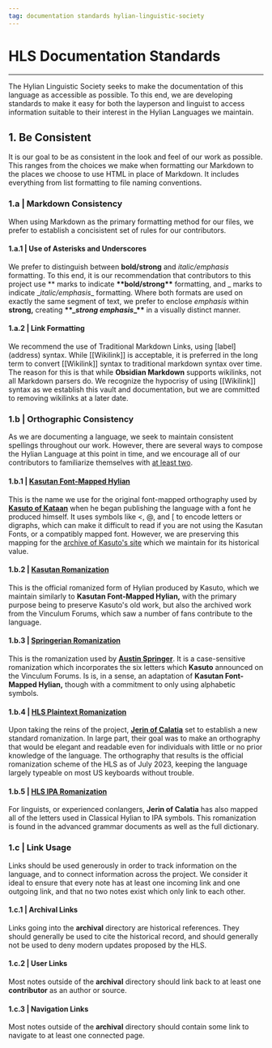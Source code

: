 ```yaml
---
tag: documentation standards hylian-linguistic-society
---
```

# HLS Documentation Standards
---
The Hylian Linguistic Society seeks to make the documentation of this language as accessible as possible. To this end, we are developing standards to make it easy for both the layperson and linguist to access information suitable to their interest in the Hylian Languages we maintain.

## 1. Be Consistent

It is our goal to be as consistent in the look and feel of our work as possible. This ranges from the choices we make when formatting our Markdown to the places we choose to use HTML in place of Markdown. It includes everything from list formatting to file naming conventions.

### 1.a | Markdown Consistency
When using Markdown as the primary formatting method for our files, we prefer to establish a concisistent set of rules for our contributors.

#### 1.a.1 | Use of Asterisks and Underscores
We prefer to distinguish between **bold/strong** and _italic/emphasis_ formatting. To this end, it is our recommendation that contributors to this project use \*\* marks to indicate **\*\*bold/strong\*\*** formatting, and \_ marks to indicate \__italic/emphasis_\_ formatting. Where both formats are used on exactly the same segment of text, we prefer to enclose _emphasis_ within **strong,** creating **\*\*\__strong emphasis_\_\*\*** in a visually distinct manner.

#### 1.a.2 | Link Formatting
We recommend the use of Traditional Markdown Links, using \[label\]\(address\) syntax. While \[\[Wikilink\]\] is acceptable, it is preferred in the long term to convert \[\[Wikilink\]\] syntax to traditional markdown syntax over time. The reason for this is that while **Obsidian Markdown** supports wikilinks, not all Markdown parsers do.
We recognize the hypocrisy of using \[\[Wikilink\]\] syntax as we establish this vault and documentation, but we are committed to removing wikilinks at a later date.

### 1.b | Orthographic Consistency
As we are documenting a language, we seek to maintain consistent spellings throughout our work. However, there are several ways to compose the Hylian Language at this point in time, and we encourage all of our contributors to familiarize themselves with [at least two](standards/orthography/comparison).

#### 1.b.1 | [Kasutan Font-Mapped Hylian](standards/orthography/kasuto-font)
This is the name we use for the original font-mapped orthography used by **[Kasuto of Kataan](contributors/kasuto)** when he began publishing the language with a font he produced himself. It uses symbols like \<, @, and \[ to encode letters or digraphs, which can make it difficult to read if you are not using the Kasutan Fonts, or a compatibly mapped font. However, we are preserving this mapping for the [archive of Kasuto's site](archival/kasuto_hli/00-toc) which we maintain for its historical value.

#### 1.b.2 | [Kasutan Romanization](standards/orthography/kasuto-roman)
This is the official romanized form of Hylian produced by Kasuto, which we maintain similarly to **Kasutan Font-Mapped Hylian,** with the primary purpose being to preserve Kasuto's old work, but also the archived work from the Vinculum Forums, which saw a number of fans contribute to the language.

#### 1.b.3 | [Springerian Romanization](standards/orthography/springer-roman)
This is the romanization used by **[Austin Springer](contributors/austin_springer)**. It is a case-sensitive romanization which incorporates the six letters which **Kasuto** announced on the Vinculum Forums. Is is, in a sense, an adaptation of **Kasutan Font-Mapped Hylian,** though with a commitment to only using alphabetic symbols.

#### 1.b.4 | [HLS Plaintext Romanization](standards/orthography/jerin-roman)
Upon taking the reins of the project, **[Jerin of Calatia](contributors/jerin_of_calatia)** set to establish a new standard romanization. In large part, their goal was to make an orthography that would be elegant and readable even for individuals with little or no prior knowledge of the language. The orthography that results is the official romanization scheme of the HLS as of July 2023, keeping the language largely typeable on most US keyboards without trouble.

#### 1.b.5 | [HLS IPA Romanization](standards/orthography/jerin-ipa)
For linguists, or experienced conlangers, **Jerin of Calatia** has also mapped all of the letters used in Classical Hylian to IPA symbols. This romanization is found in the advanced grammar documents as well as the full dictionary.

### 1.c | **Link Usage**
Links should be used generously in order to track information on the language, and to connect information across the project. We consider it ideal to ensure that every note has at least one incoming link and one outgoing link, and that no two notes exist which only link to each other.

#### 1.c.1 | Archival Links
Links going into the **archival** directory are historical references. They should generally be used to cite the historical record, and should generally not be used to deny modern updates proposed by the HLS.

#### 1.c.2 | User Links
Most notes outside of the **archival** directory should link back to at least one **contributor** as an author or source.

#### 1.c.3 | Navigation Links
Most notes outside of the **archival** directory should contain some link to navigate to at least one connected page.